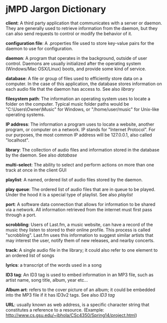 jMPD Jargon Dictionary
======================


**client**: A third party application that communicates with a server or daemon. They are generally used to retrieve information from the daemon, but they can also send requests to control or modify the behavior of it.

**configuration file**: A .properties file used to store key-value pairs for the daemon to use for configuration.

**daemon**: A program that operates in the background, outside of user control. Daemons are usually initialized after the operating system (Windows/Mac OSX/Linux) boots, and provide some kind of service.

**database**: A file or group of files used to efficiently store data on a computer. In the case of this application, the database stores information on each audio file that the daemon has access to. See also _library_

**filesystem path**: The information an operating system uses to locate a folder on the computer. Typical music folder paths would be "C:\Users\Owner\Music" for Windows, or "/home/user/music" for Unix-like operating systems.

**IP address**: The information a program uses to locate a website, another program, or computer on a network. IP stands for "Internet Protocol". For our purposes, the most common IP address will be 127.0.0.1, also called "localhost".

**library**: The collection of audio files and information stored in the database by the daemon. See also _database_

**multi-select**: The ability to select and perform actions on more than one track at once in the client GUI

**playlist**: A named, ordered list of audio files stored by the daemon.

**play queue**: The ordered list of audio files that are in queue to be played. Under the hood it is a special type of playlist. See also _playlist_

**port**: A software data connection that allows for information to be shared via a network. All information retrieved from the internet must first pass through a port.

**scrobbling**: Users of Last.fm, a music website, can have a record of the music they listen to stored to their online profile. This process is called "scrobbling". Last.fm uses this information to suggest similar artists that may interest the user, notify them of new releases, and nearby concerts.

**track**: A single audio file in the library; it could also refer to one element to an ordered list of songs

**lyrics**: a transcript of the words used in a song

**ID3 tag**: An ID3 tag is used to embed information in an MP3 file, such as artist name, song title, album, year etc...

**Album art**: refers to the cover picture of an album; it could be embedded into the MP3 file if it has ID3v2 tags. See also _ID3 tag_

**URL**: usually known as web address, is a specific character string that constitutes a reference to a resource. 
(Example: http://www.cs.gsu.edu/~jbhola/CSc4350/Spring14/project.html)

